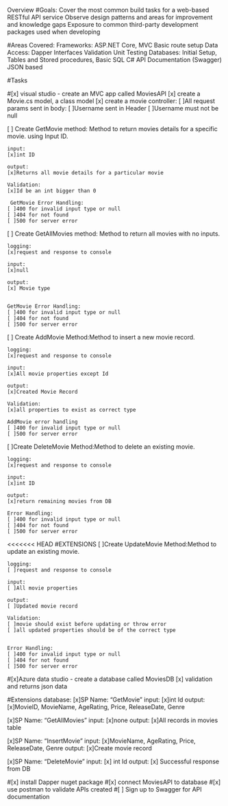 ﻿Overview
#Goals:
Cover the most common build tasks for a web-based RESTful API service
Observe design patterns and areas for improvement and knowledge gaps
Exposure to common third-party development packages used when developing

#Areas Covered:
Frameworks: ASP.NET Core, MVC
Basic route setup
Data Access: Dapper
Interfaces
Validation
Unit Testing
Databases: Initial Setup, Tables and Stored procedures, Basic SQL
C#
API Documentation (Swagger)
JSON based

#Tasks

#[x] visual studio - create an MVC app called MoviesAPI
[x] create a Movie.cs model, a class model
[x] create a movie controller:
    [ ]All request params sent in body:
    [ ]Username sent in Header
    [ ]Username must not be null

[ ] Create GetMovie method: Method to return movies details for a specific movie. using Input ID.

    input:
    [x]int ID

    output:
    [x]Returns all movie details for a particular movie

    Validation:
    [x]Id be an int bigger than 0

     GetMovie Error Handling:
    [ ]400 for invalid input type or null
    [ ]404 for not found
    [ ]500 for server error

[ ] Create GetAllMovies method: Method to return all movies with no inputs.

    logging:
    [x]request and response to console

    input:
    [x]null

    output:
    [x] Movie type


    GetMovie Error Handling:
    [ ]400 for invalid input type or null
    [ ]404 for not found
    [ ]500 for server error

[ ] Create AddMovie Method:Method to insert a new movie record.

    logging:
    [x]request and response to console

    input:
    [x]All movie properties except Id

    output:
    [x]Created Movie Record

    Validation:
    [x]all properties to exist as correct type

    AddMovie error handling
    [ ]400 for invalid input type or null
    [ ]500 for server error

[ ]Create DeleteMovie Method:Method to delete an existing movie.

    logging:
    [x]request and response to console

    input:
    [x]int ID

    output:
    [x]return remaining movies from DB 

    Error Handling:
    [ ]400 for invalid input type or null
    [ ]404 for not found
    [ ]500 for server error


<<<<<<< HEAD
#EXTENSIONS
[ ]Create UpdateMovie Method:Method to update an existing movie.

    logging:
    [ ]request and response to console

    input:
    [ ]All movie properties

    output:
    [ ]Updated movie record

    Validation:
    [ ]movie should exist before updating or throw error
    [ ]all updated properties should be of the correct type


    Error Handling:
    [ ]400 for invalid input type or null
    [ ]404 for not found
    [ ]500 for server error


#[x]Azure data studio - create a database called MoviesDB
[x] validation and returns json data

#Extensions database:
[x]SP Name: “GetMovie”
input:
[x]int Id
output:
[x]MovieID, MovieName, AgeRating, Price, ReleaseDate, Genre

[x]SP Name: “GetAllMovies”
input:
[x]none
output:
[x]All records in movies table

[x]SP Name: “InsertMovie”
input:
[x]MovieName, AgeRating, Price, ReleaseDate, Genre 
output:
[x]Create movie record

[x]SP Name: “DeleteMovie”
input:
[x] int Id
output:
[x] Successful response from DB



#[x] install Dapper nuget package
#[x] connect MoviesAPI to database
#[x] use postman to validate APIs created
#[ ] Sign up to Swagger for API documentation